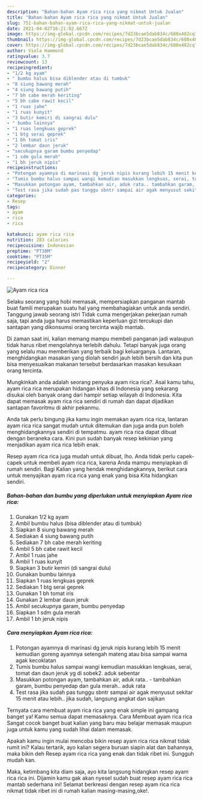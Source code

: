 ```yaml
---
description: "Bahan-bahan Ayam rica rica yang nikmat Untuk Jualan"
title: "Bahan-bahan Ayam rica rica yang nikmat Untuk Jualan"
slug: 751-bahan-bahan-ayam-rica-rica-yang-nikmat-untuk-jualan
date: 2021-04-02T16:21:02.667Z
image: https://img-global.cpcdn.com/recipes/7d23bcae5dab834c/680x482cq70/ayam-rica-rica-foto-resep-utama.jpg
thumbnail: https://img-global.cpcdn.com/recipes/7d23bcae5dab834c/680x482cq70/ayam-rica-rica-foto-resep-utama.jpg
cover: https://img-global.cpcdn.com/recipes/7d23bcae5dab834c/680x482cq70/ayam-rica-rica-foto-resep-utama.jpg
author: Viola Hammond
ratingvalue: 3.7
reviewcount: 13
recipeingredient:
- "1/2 kg ayam"
- " bumbu halus bisa diblender atau di tumbuk"
- "8 siung bawang merah"
- "4 siung bawang putih"
- "7 bh cabe merah keriting"
- "5 bh cabe rawit kecil"
- "1 ruas jahe"
- "1 ruas kunyit"
- "3 butir kemiri di sangrai dulu"
- " bumbu lainnya"
- "1 ruas lengkuas geprek"
- "1 btg serai geprek"
- "1 bh tomat iris"
- "2 lembar daun jeruk"
- "secukupnya garam bumbu penyedap"
- "1 sdm gula merah"
- "1 bh jeruk nipis"
recipeinstructions:
- "Potongan ayamnya di marinasi dg jeruk nipis kurang lebih 15 menit kemudian goreng ayamnya setengah mateng atau bisa sampai warna agak kecoklatan"
- "Tumis bumbu halus sampai wangi kemudian masukkan lengkuas, serai, tomat dan daun jeruk yg di sobek2. aduk sebentar"
- "Masukkan potongan ayam, tambahkan air, aduk rata.. tambahkan garam, bumbu penyedap dan gula merah.. aduk rata"
- "Test rasa jika sudah pas tunggu sbntr sampai air agak menyusut sekitar 15 menit atau lebih.. jika sudah, langsung angkat dan sajikan"
categories:
- Resep
tags:
- ayam
- rica
- rica

katakunci: ayam rica rica 
nutrition: 283 calories
recipecuisine: Indonesian
preptime: "PT38M"
cooktime: "PT35M"
recipeyield: "2"
recipecategory: Dinner

---
```



![Ayam rica rica](https://img-global.cpcdn.com/recipes/7d23bcae5dab834c/680x482cq70/ayam-rica-rica-foto-resep-utama.jpg)

Selaku seorang yang hobi memasak, mempersiapkan panganan mantab buat famili merupakan suatu hal yang membahagiakan untuk anda sendiri. Tanggung jawab seorang istri Tidak cuma mengerjakan pekerjaan rumah saja, tapi anda juga harus memastikan keperluan gizi tercukupi dan santapan yang dikonsumsi orang tercinta wajib mantab.

Di zaman  saat ini, kalian memang mampu membeli panganan jadi walaupun tidak harus ribet mengolahnya terlebih dahulu. Tetapi banyak juga orang yang selalu mau memberikan yang terbaik bagi keluarganya. Lantaran, menghidangkan masakan yang diolah sendiri jauh lebih bersih dan kita pun bisa menyesuaikan makanan tersebut berdasarkan masakan kesukaan orang tercinta. 



Mungkinkah anda adalah seorang penyuka ayam rica rica?. Asal kamu tahu, ayam rica rica merupakan hidangan khas di Indonesia yang sekarang disukai oleh banyak orang dari hampir setiap wilayah di Indonesia. Kita dapat memasak ayam rica rica sendiri di rumah dan dapat dijadikan santapan favoritmu di akhir pekanmu.

Anda tak perlu bingung jika kamu ingin memakan ayam rica rica, lantaran ayam rica rica sangat mudah untuk ditemukan dan juga anda pun boleh menghidangkannya sendiri di tempatmu. ayam rica rica dapat dibuat dengan beraneka cara. Kini pun sudah banyak resep kekinian yang menjadikan ayam rica rica lebih enak.

Resep ayam rica rica juga mudah untuk dibuat, lho. Anda tidak perlu capek-capek untuk membeli ayam rica rica, karena Anda mampu menyiapkan di rumah sendiri. Bagi Kalian yang hendak menghidangkannya, berikut cara untuk menyajikan ayam rica rica yang enak yang bisa Kita hidangkan sendiri.

<!--inarticleads1-->

##### Bahan-bahan dan bumbu yang diperlukan untuk menyiapkan Ayam rica rica:

1. Gunakan 1/2 kg ayam
1. Ambil  bumbu halus (bisa diblender atau di tumbuk)
1. Siapkan 8 siung bawang merah
1. Sediakan 4 siung bawang putih
1. Sediakan 7 bh cabe merah keriting
1. Ambil 5 bh cabe rawit kecil
1. Ambil 1 ruas jahe
1. Ambil 1 ruas kunyit
1. Siapkan 3 butir kemiri (di sangrai dulu)
1. Gunakan  bumbu lainnya
1. Siapkan 1 ruas lengkuas geprek
1. Sediakan 1 btg serai geprek
1. Gunakan 1 bh tomat iris
1. Gunakan 2 lembar daun jeruk
1. Ambil secukupnya garam, bumbu penyedap
1. Siapkan 1 sdm gula merah
1. Ambil 1 bh jeruk nipis




<!--inarticleads2-->

##### Cara menyiapkan Ayam rica rica:

1. Potongan ayamnya di marinasi dg jeruk nipis kurang lebih 15 menit kemudian goreng ayamnya setengah mateng atau bisa sampai warna agak kecoklatan
1. Tumis bumbu halus sampai wangi kemudian masukkan lengkuas, serai, tomat dan daun jeruk yg di sobek2. aduk sebentar
1. Masukkan potongan ayam, tambahkan air, aduk rata.. - tambahkan garam, bumbu penyedap dan gula merah.. aduk rata
1. Test rasa jika sudah pas tunggu sbntr sampai air agak menyusut sekitar 15 menit atau lebih.. jika sudah, langsung angkat dan sajikan




Ternyata cara membuat ayam rica rica yang enak simple ini gampang banget ya! Kamu semua dapat memasaknya. Cara Membuat ayam rica rica Sangat cocok banget buat kalian yang baru mau belajar memasak maupun juga untuk kamu yang sudah lihai dalam memasak.

Apakah kamu ingin mulai mencoba bikin resep ayam rica rica nikmat tidak rumit ini? Kalau tertarik, ayo kalian segera buruan siapin alat dan bahannya, maka bikin deh Resep ayam rica rica yang enak dan tidak ribet ini. Sungguh mudah kan. 

Maka, ketimbang kita diam saja, ayo kita langsung hidangkan resep ayam rica rica ini. Dijamin kamu gak akan nyesel sudah buat resep ayam rica rica mantab sederhana ini! Selamat berkreasi dengan resep ayam rica rica nikmat tidak ribet ini di rumah kalian masing-masing,oke!.

